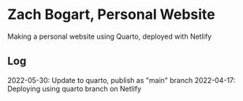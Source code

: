 # Zach Bogart, Personal Website

Making a personal website using Quarto, deployed with Netlify

## Log
2022-05-30: Update to quarto, publish as "main" branch
2022-04-17: Deploying using quarto branch on Netlify